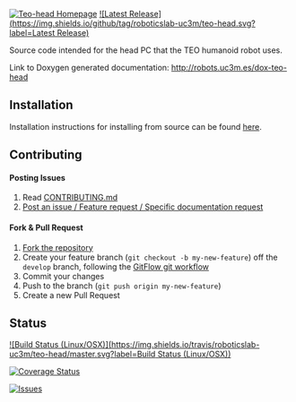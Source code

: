 [![Teo-head Homepage](https://img.shields.io/badge/teo-head-orange.svg)](http://robots.uc3m.es/dox-teo-head) [![Latest Release](https://img.shields.io/github/tag/roboticslab-uc3m/teo-head.svg?label=Latest Release)](https://github.com/roboticslab-uc3m/teo-head/tags)

Source code intended for the head PC that the TEO humanoid robot uses.

Link to Doxygen generated documentation: http://robots.uc3m.es/dox-teo-head

## Installation

Installation instructions for installing from source can be found [here](http://robots.uc3m.es/dox-teo-head/teo_head_install_on_ubuntu_15_04.html).

## Contributing

#### Posting Issues

1. Read [CONTRIBUTING.md](https://github.com/roboticslab-uc3m/teo-head/blob/master/CONTRIBUTING.md)
2. [Post an issue / Feature request / Specific documentation request](https://github.com/roboticslab-uc3m/teo-head/issues)

#### Fork & Pull Request

1. [Fork the repository](https://github.com/roboticslab-uc3m/teo-head/fork)
2. Create your feature branch (`git checkout -b my-new-feature`) off the `develop` branch, following the [GitFlow git workflow](https://www.atlassian.com/git/tutorials/comparing-workflows/gitflow-workflow)
3. Commit your changes
4. Push to the branch (`git push origin my-new-feature`)
5. Create a new Pull Request

## Status

[![Build Status (Linux/OSX)](https://img.shields.io/travis/roboticslab-uc3m/teo-head/master.svg?label=Build Status (Linux/OSX))](https://travis-ci.org/roboticslab-uc3m/teo-head)

[![Coverage Status](https://coveralls.io/repos/roboticslab-uc3m/teo-head/badge.svg)](https://coveralls.io/r/roboticslab-uc3m/teo-head)

[![Issues](https://img.shields.io/github/issues/roboticslab-uc3m/teo-head.svg?label=Issues)](https://github.com/roboticslab-uc3m/teo-head/issues)
